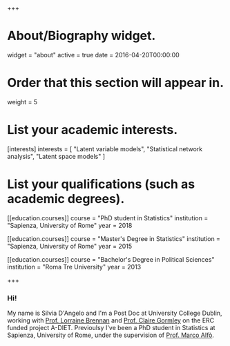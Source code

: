 ﻿+++
# About/Biography widget.
widget = "about"
active = true
date = 2016-04-20T00:00:00

# Order that this section will appear in.
weight = 5

# List your academic interests.
[interests]
  interests = [
   "Latent variable models",
   "Statistical network analysis",
   "Latent space models"
  ]

# List your qualifications (such as academic degrees).
[[education.courses]]
  course = "PhD student in Statistics"
  institution = "Sapienza, University of Rome"
  year = 2018
  
[[education.courses]]
  course = "Master's Degree in Statistics"
  institution = "Sapienza, University of Rome"
  year = 2015

[[education.courses]]
  course = "Bachelor's Degree in Political Sciences"
  institution = "Roma Tre University"
  year = 2013


 
+++

### Hi!

My name is Silvia D'Angelo and I'm a Post Doc at University College Dublin, working with [Prof. Lorraine Brennan](https://people.ucd.ie/lorraine.brennan) and [Prof. Claire Gormley](https://maths.ucd.ie/people/gormley_c) on the ERC funded project A-DIET. Previoulsy I've been a PhD student in Statistics at Sapienza, University of Rome, under the supervision of [Prof. Marco Alfò](http://www.dss.uniroma1.it/it/dipartimento/alf-marco). 
